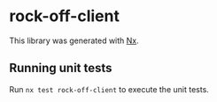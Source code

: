 # rock-off-client

This library was generated with [Nx](https://nx.dev).

## Running unit tests

Run `nx test rock-off-client` to execute the unit tests.
